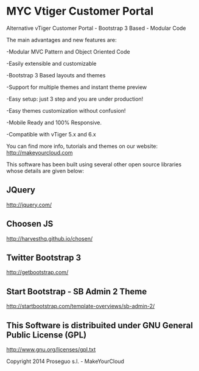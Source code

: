 MYC Vtiger Customer Portal
============================================
Alternative vTiger Customer Portal - Bootstrap 3 Based - Modular Code

The main advantages and new features are:

-Modular MVC Pattern and Object Oriented Code

-Easily extensible and customizable

-Bootstrap 3 Based layouts and themes

-Support for multiple themes and instant theme preview

-Easy setup: just 3 step and you are under production!

-Easy themes customization without confusion!

-Mobile Ready and 100% Responsive.

-Compatible with vTiger 5.x and 6.x



You can find more info, tutorials and themes on our website:
http://makeyourcloud.com





This software has been built using several other open source libraries
whose details are given below:


JQuery
----------------------------------------------------------------------
http://jquery.com/


Choosen JS
----------------------------------------------------------------------
http://harvesthq.github.io/chosen/


Twitter Bootstrap 3
----------------------------------------------------------------------
http://getbootstrap.com/


Start Bootstrap - SB Admin 2 Theme
----------------------------------------------------------------------
http://startbootstrap.com/template-overviews/sb-admin-2/


This Software is distribuited under GNU General Public License (GPL) 
----------------------------------------------------------------------
http://www.gnu.org/licenses/gpl.txt

Copyright 2014 Proseguo s.l. - MakeYourCloud